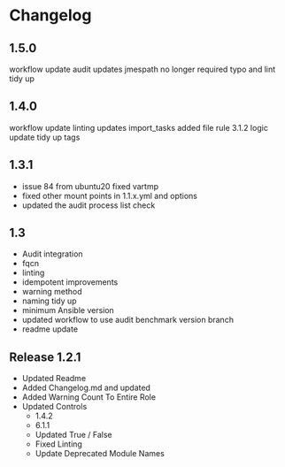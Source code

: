 # Changelog

## 1.5.0

workflow update
audit updates
jmespath no longer required
typo and lint tidy up

## 1.4.0

workflow update
linting updates
import_tasks added file
rule 3.1.2 logic update
tidy up tags

## 1.3.1

- issue 84 from ubuntu20 fixed vartmp
- fixed other mount points in 1.1.x.yml and options
- updated the audit process list check

## 1.3

- Audit integration
- fqcn
- linting
- idempotent improvements
- warning method
- naming tidy up
- minimum Ansible version
- updated workflow to use audit benchmark version branch
- readme update

## Release 1.2.1

- Updated Readme
- Added Changelog.md and updated
- Added Warning Count To Entire Role
- Updated Controls
  - 1.4.2
  - 6.1.1
  - Updated True / False
  - Fixed Linting
  - Update Deprecated Module Names
